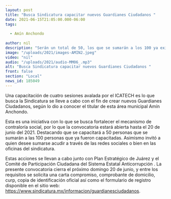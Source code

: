 ```yaml
---
layout: post
title: "Busca Sindicatura capacitar nuevos Guardianes Ciudadanos "
date: 2021-06-15T21:05:00.000-06:00
tags:
  
  - Amín Anchondo
  
author: nil
description: "Serán un total de 50, los que se sumarán a los 100 ya existentes."
image: "/uploads/2021/images-AMIN2.jpeg"
video: "nil"
audio: "/uploads/2021/audio-MM06_.mp3"
alt: "Busca Sindicatura capacitar nuevos Guardianes Ciudadanos "
front: false
section: "Local"
news_id: 185049
---
```


Una capacitación de  cuatro sesiones avalada por el ICATECH es lo que busca la Sindicatura se lleve a cabo con el fin de crear nuevos Guardianes Ciudadanos, según lo dio a conocer el titular de esta área municipal Amín Anchondo.

Esta es una iniciativa con lo que se busca fortalecer el mecanismo de contraloría social, por lo que la convocatoria estará abierta hasta el 20 de junio del 2021. Destacando que se capacitará a 50 personas que se sumarán a las 100 personas que ya fueron capacitadas. Asimismo invitó a quien desee sumarse acudir a través de las redes sociales o bien en las oficinas del sindicatura. 

Estas acciones se llevan a cabo junto con Plan Estratégico de Juárez y el Comité de Participación Ciudadana del Sistema Estatal Anticorrupción .  La presente convocatoria cierra el próximo domingo 20 de junio, y entre los requisitos se solicita una carta compromiso, comprobante de domicilio, curp, copia de identificación oficial así como el formulario de registro disponible en el sitio web: https://www.sindicatura.mx/informacion/guardianesciudadanos.
